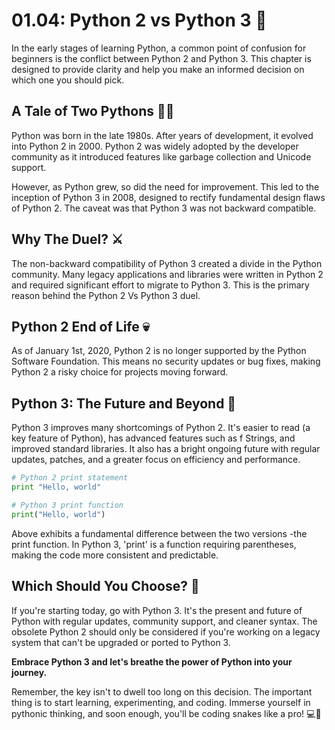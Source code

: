 # 01.04: Python 2 vs Python 3 🔄

In the early stages of learning Python, a common point of confusion for beginners is the conflict between Python 2 and Python 3. This chapter is designed to provide clarity and help you make an informed decision on which one you should pick.

## A Tale of Two Pythons 🐍🐍

Python was born in the late 1980s. After years of development, it evolved into Python 2 in 2000. Python 2 was widely adopted by the developer community as it introduced features like garbage collection and Unicode support.

However, as Python grew, so did the need for improvement. This led to the inception of Python 3 in 2008, designed to rectify fundamental design flaws of Python 2. The caveat was that Python 3 was not backward compatible. 

## Why The Duel? ⚔️

The non-backward compatibility of Python 3 created a divide in the Python community. Many legacy applications and libraries were written in Python 2 and required significant effort to migrate to Python 3. This is the primary reason behind the Python 2 Vs Python 3 duel.

## Python 2 End of Life 💀

As of January 1st, 2020, Python 2 is no longer supported by the Python Software Foundation. This means no security updates or bug fixes, making Python 2 a risky choice for projects moving forward.

## Python 3: The Future and Beyond 🚀

Python 3 improves many shortcomings of Python 2. It's easier to read (a key feature of Python), has advanced features such as f Strings, and improved standard libraries. It also has a bright ongoing future with regular updates, patches, and a greater focus on efficiency and performance.

```python
# Python 2 print statement
print "Hello, world"

# Python 3 print function
print("Hello, world")
```
Above exhibits a fundamental difference between the two versions -the print function. In Python 3, 'print' is a function requiring parentheses, making the code more consistent and predictable.

## Which Should You Choose? 🧐

If you're starting today, go with Python 3. It's the present and future of Python with regular updates, community support, and cleaner syntax. The obsolete Python 2 should only be considered if you're working on a legacy system that can't be upgraded or ported to Python 3.

**Embrace Python 3 and let's breathe the power of Python into your journey.**

Remember, the key isn't to dwell too long on this decision. The important thing is to start learning, experimenting, and coding. Immerse yourself in pythonic thinking, and soon enough, you'll be coding snakes like a pro! 💻🌟